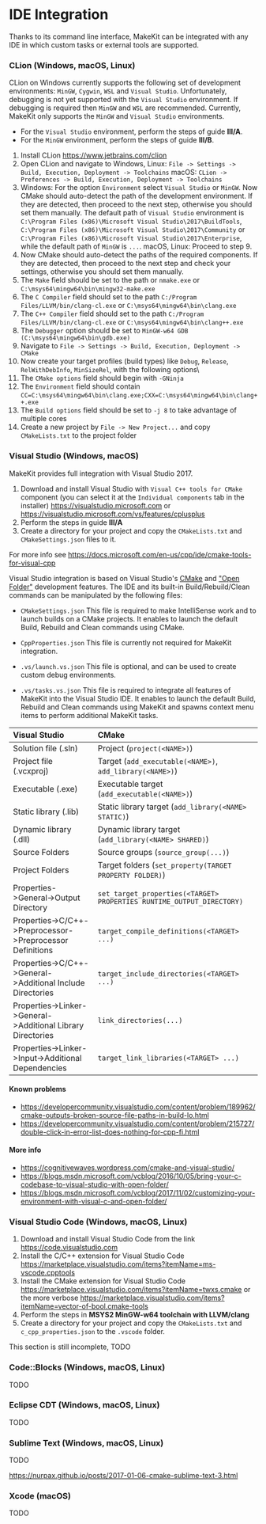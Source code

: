 # IDE Integration

Thanks to its command line interface, MakeKit can be integrated with any IDE in which custom tasks or external tools are supported.

### CLion (Windows, macOS, Linux)

CLion on Windows currently supports the following set of development environments: `MinGW`, `Cygwin`, `WSL` and `Visual Studio`. Unfortunately, debugging is not yet supported with the `Visual Studio` environment. If debugging is required then `MinGW` and `WSL` are recommended. Currently, MakeKit only supports the `MinGW` and `Visual Studio` environments.

- For the `Visual Studio` environment, perform the steps of guide **III/A**.
- For the `MinGW` environment, perform the steps of guide **III/B**.

1. Install CLion
   https://www.jetbrains.com/clion
3. Open CLion and navigate to
   Windows, Linux: `File -> Settings -> Build, Execution, Deployment -> Toolchains`
   macOS: `CLion -> Preferences -> Build, Execution, Deployment -> Toolchains`
4. Windows: For the option `Environment` select `Visual Studio` or `MinGW`. Now CMake should auto-detect the path of the development environment. If they are detected, then proceed to the next step, otherwise you should set them manually. The default path of `Visual Studio` environment is `C:\Program Files (x86)\Microsoft Visual Studio\2017\BuildTools`, `C:\Program Files (x86)\Microsoft Visual Studio\2017\Community` or `C:\Program Files (x86)\Microsoft Visual Studio\2017\Enterprise`, while the default path of `MinGW` is `...`.
   macOS, Linux: Proceed to step 9.
5. Now CMake should auto-detect the paths of the required components.
   If they are detected, then proceed to the next step and check your settings, otherwise you should set them manually.
6. The `Make` field should be set to the path or `nmake.exe` or `C:\msys64\mingw64\bin\mingw32-make.exe`
7. The `C Compiler` field should set to the path `C:/Program Files/LLVM/bin/clang-cl.exe` or `C:\msys64\mingw64\bin\clang.exe`
8. The `C++ Compiler` field should set to the path `C:/Program Files/LLVM/bin/clang-cl.exe` or `C:\msys64\mingw64\bin\clang++.exe`
9. The `Debugger` option should be set to `MinGW-w64 GDB (C:\msys64\mingw64\bin\gdb.exe)`
10. Navigate to `File -> Settings -> Build, Execution, Deployment -> CMake`
11. Now create your target profiles (build types) like `Debug`, `Release`, `RelWithDebInfo`, `MinSizeRel`, with the following options\
12. The `CMake options` field should begin with `-GNinja`
12. The `Environment` field should contain `CC=C:\msys64\mingw64\bin\clang.exe;CXX=C:\msys64\mingw64\bin\clang++.exe`
13. The `Build options` field should be set to `-j 8` to take advantage of multiple cores
14. Create a new project by `File -> New Project...` and copy `CMakeLists.txt` to the project folder

### Visual Studio (Windows, macOS)

MakeKit provides full integration with Visual Studio 2017.

1. Download and install Visual Studio with `Visual C++ tools for CMake` component (you can select it at the `Individual components` tab in the installer)
    https://visualstudio.microsoft.com or https://visualstudio.microsoft.com/vs/features/cplusplus
2. Perform the steps in guide **III/A**
3. Create a directory for your project and copy the `CMakeLists.txt` and `CMakeSettings.json` files to it.

For more info see https://docs.microsoft.com/en-us/cpp/ide/cmake-tools-for-visual-cpp

Visual Studio integration is based on Visual Studio's [CMake](https://docs.microsoft.com/en-us/cpp/ide/cmake-tools-for-visual-cpp) and ["Open Folder"](https://docs.microsoft.com/en-us/visualstudio/ide/develop-code-in-visual-studio-without-projects-or-solutions) development features. The IDE and its built-in Build/Rebuild/Clean commands can be manipulated by the following files:

- `CMakeSettings.json`
This file is required to make IntelliSense work and to launch builds on a CMake projects. It enables to launch the default Build, Rebuild and Clean commands using CMake.

- `CppProperties.json`
This file is currently not required for MakeKit integration.

- `.vs/launch.vs.json`
This file is optional, and can be used to create custom debug environments.

- `.vs/tasks.vs.json`
This file is required to integrate all features of MakeKit into the Visual Studio IDE. It enables to launch the default Build, Rebuild and Clean commands using MakeKit and spawns context menu items to perform additional MakeKit tasks.

| Visual Studio                                               | CMake                                                        |
|:------------------------------------------------------------|:-------------------------------------------------------------|
| Solution file (.sln)                                        | Project (`project(<NAME>)`)                                  |
| Project file (.vcxproj)                                     | Target (`add_executable(<NAME>)`, `add_library(<NAME>)`)     |
| Executable (.exe)                                           | Executable target (`add_executable(<NAME>)`)                 |
| Static library (.lib)                                       | Static library target (`add_library(<NAME> STATIC)`)         |
| Dynamic library (.dll)                                      | Dynamic library target (`add_library(<NAME> SHARED)`)        |
| Source Folders                                              | Source groups (`source_group(...)`)                          |
| Project Folders                                             | Target folders (`set_property(TARGET PROPERTY FOLDER)`)      |
| Properties->General->Output Directory                       | `set_target_properties(<TARGET> PROPERTIES RUNTIME_OUTPUT_DIRECTORY)` |
| Properties->C/C++->Preprocessor->Preprocessor Definitions   | `target_compile_definitions(<TARGET> ...)`                   |
| Properties->C/C++->General->Additional Include Directories  | `target_include_directories(<TARGET> ...)`                   |
| Properties->Linker->General->Additional Library Directories | `link_directories(...) `                                     |
| Properties->Linker->Input->Additional Dependencies          | `target_link_libraries(<TARGET> ...)`                        |

#### Known problems

- https://developercommunity.visualstudio.com/content/problem/189962/cmake-outputs-broken-source-file-paths-in-build-lo.html
- https://developercommunity.visualstudio.com/content/problem/215727/double-click-in-error-list-does-nothing-for-cpp-fi.html

#### More info

- https://cognitivewaves.wordpress.com/cmake-and-visual-studio/
- https://blogs.msdn.microsoft.com/vcblog/2016/10/05/bring-your-c-codebase-to-visual-studio-with-open-folder/
- https://blogs.msdn.microsoft.com/vcblog/2017/11/02/customizing-your-environment-with-visual-c-and-open-folder/

### Visual Studio Code (Windows, macOS, Linux)

1. Download and install Visual Studio Code from the link
   https://code.visualstudio.com
2. Install the C/C++ extension for Visual Studio Code
   https://marketplace.visualstudio.com/items?itemName=ms-vscode.cpptools
3. Install the CMake extension for Visual Studio Code
   https://marketplace.visualstudio.com/items?itemName=twxs.cmake
   or the more verbose https://marketplace.visualstudio.com/items?itemName=vector-of-bool.cmake-tools
4. Perform the steps in **MSYS2 MinGW-w64 toolchain with LLVM/clang**
5. Create a directory for your project and copy the `CMakeLists.txt` and `c_cpp_properties.json` to the `.vscode` folder.

This section is still incomplete, TODO

### Code::Blocks (Windows, macOS, Linux)

TODO

### Eclipse CDT (Windows, macOS, Linux)

TODO

### Sublime Text (Windows, macOS, Linux)

TODO

https://nurpax.github.io/posts/2017-01-06-cmake-sublime-text-3.html

### Xcode (macOS)

TODO
